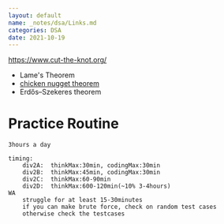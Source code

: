 ```yaml
---
layout: default
name: _notes/dsa/Links.md
categories: DSA
date: 2021-10-19
---
```

<script 
    type="text/javascript"
    src="https://unpkg.com/mermaid@8.13.2/dist/mermaid.min.js">
</script>

<link 
  rel="stylesheet" 
  href="https://cdn.jsdelivr.net/npm/katex@0.13.18/dist/katex.min.css" integrity="sha384-zTROYFVGOfTw7JV7KUu8udsvW2fx4lWOsCEDqhBreBwlHI4ioVRtmIvEThzJHGET" crossorigin="anonymous">

<script defer 
  src="https://cdn.jsdelivr.net/npm/katex@0.13.18/dist/katex.min.js" integrity="sha384-GxNFqL3r9uRJQhR+47eDxuPoNE7yLftQM8LcxzgS4HT73tp970WS/wV5p8UzCOmb" crossorigin="anonymous">
</script>

<script defer 
  src="https://cdn.jsdelivr.net/npm/katex@0.13.18/dist/contrib/auto-render.min.js" integrity="sha384-vZTG03m+2yp6N6BNi5iM4rW4oIwk5DfcNdFfxkk9ZWpDriOkXX8voJBFrAO7MpVl" crossorigin="anonymous">
</script>
<script>
    document.addEventListener("DOMContentLoaded", function() {
        renderMathInElement(document.body, {
          // customised options
          // • auto-render specific keys, e.g.:
          delimiters: [
              {left: '$$', right: '$$', display: true},
              {left: '$', right: '$', display: false},
              {left: '\[', right: '\]', dispaly: true}
          ],
          // • rendering keys, e.g.:
          throwOnError : false
        });
    });
</script>
https://www.cut-the-knot.org/

- Lame's Theorem
- [chicken nugget theorem](https://brilliant.org/wiki/postage-stamp-problem-chicken-mcnugget-theorem/)
- Erdős–Szekeres theorem


# Practice Routine
```
3hours a day

timing:
	div2A:	thinkMax:30min,	codingMax:30min
	div2B:	thinkMax:45min,	codingMax:30min
	div2C:	thinkMax:60-90min
	div2D:	thinkMax:600-120min(~10% 3-4hours)
WA 
	struggle for at least 15-30minutes
	if you can make brute force, check on random test cases
	otherwise check the testcases
```